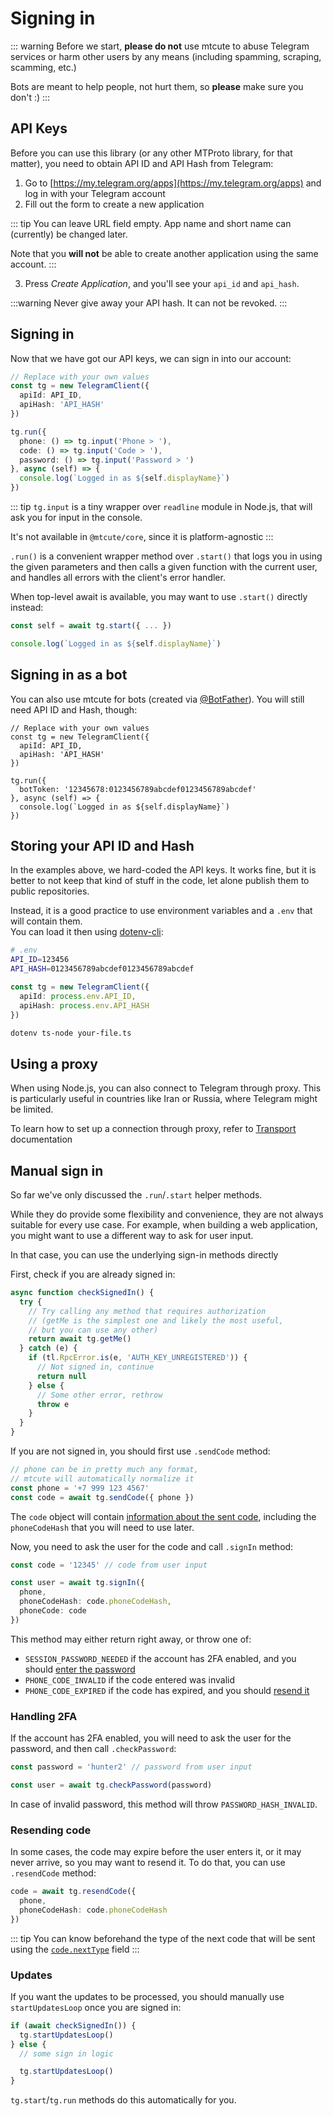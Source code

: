 # Signing in

::: warning
Before we start, **please do not** use mtcute to abuse Telegram services
or harm other users by any means (including spamming, scraping,
scamming, etc.)

Bots are meant to help people, not hurt them, so
**please** make sure you don't :)
:::


## API Keys

Before you can use this library (or any other MTProto library, for that matter),
you need to obtain API ID and API Hash from Telegram:

1. Go to [https://my.telegram.org/apps](https://my.telegram.org/apps)
   and log in with your Telegram account
2. Fill out the form to create a new application

::: tip
You can leave URL field empty.
App name and short name can (currently) be changed later.

Note that you **will not** be able to create
another application using the same account.
:::

3. Press *Create Application*, and you'll see your `api_id` and `api_hash`.

:::warning
Never give away your API hash. It can not be revoked.
:::

## Signing in

Now that we have got our API keys, we can sign in into our account:

```ts
// Replace with your own values
const tg = new TelegramClient({
  apiId: API_ID,
  apiHash: 'API_HASH'
})

tg.run({
  phone: () => tg.input('Phone > '),
  code: () => tg.input('Code > '),
  password: () => tg.input('Password > ')
}, async (self) => {
  console.log(`Logged in as ${self.displayName}`)
})
```

::: tip
`tg.input` is a tiny wrapper over `readline` module in Node.js,
that will ask you for input in the console.

It's not available in `@mtcute/core`, since it is platform-agnostic
:::

`.run()` is a convenient wrapper method over `.start()` that logs you in using
the given parameters and then calls a given function with the current user, and 
handles all errors with the client's error handler.

When top-level await is available, you may want to use `.start()` directly instead:

```ts
const self = await tg.start({ ... })

console.log(`Logged in as ${self.displayName}`)
```

## Signing in as a bot

You can also use mtcute for bots (created via [@BotFather](https://t.me/BotFather)).
You will still need API ID and Hash, though:

```ts{10}
// Replace with your own values
const tg = new TelegramClient({
  apiId: API_ID,
  apiHash: 'API_HASH'
})

tg.run({
  botToken: '12345678:0123456789abcdef0123456789abcdef'
}, async (self) => {
  console.log(`Logged in as ${self.displayName}`)
})
```

## Storing your API ID and Hash

In the examples above, we hard-coded the API keys. It works
fine, but it is better to not keep that kind of stuff in the code,
let alone publish them to public repositories.

Instead, it is a good practice to use environment variables
and a `.env` that will contain them.  
You can load it then using [dotenv-cli](https://npmjs.org/package/dotenv-cli):

```bash
# .env
API_ID=123456
API_HASH=0123456789abcdef0123456789abcdef
```

```ts
const tg = new TelegramClient({
  apiId: process.env.API_ID,
  apiHash: process.env.API_HASH
})
```

```bash
dotenv ts-node your-file.ts
```

## Using a proxy

When using Node.js, you can also connect to Telegram through proxy.
This is particularly useful in countries like Iran or Russia, where
Telegram might be limited.

To learn how to set up a connection through proxy,
refer to [Transport](../topics/transport.html#http-s-proxy-transport) documentation

## Manual sign in

So far we've only discussed the `.run`/`.start` helper methods. 

While they do provide some flexibility and convenience, they are not always
suitable for every use case. For example, when building a web application,
you might want to use a different way to ask for user input.

In that case, you can use the underlying sign-in methods directly

<!-- TODO link to full example -->

First, check if you are already signed in:

```ts
async function checkSignedIn() {
  try {
    // Try calling any method that requires authorization
    // (getMe is the simplest one and likely the most useful,
    // but you can use any other)
    return await tg.getMe()
  } catch (e) {
    if (tl.RpcError.is(e, 'AUTH_KEY_UNREGISTERED')) {
      // Not signed in, continue
      return null
    } else {
      // Some other error, rethrow
      throw e
    }
  }
}
```

If you are not signed in, you should first use `.sendCode` method:

```ts
// phone can be in pretty much any format, 
// mtcute will automatically normalize it
const phone = '+7 999 123 4567'
const code = await tg.sendCode({ phone })
```

The `code` object will contain [information about the sent code](https://ref.mtcute.dev/classes/_mtcute_client.index.SentCode.html), 
including the `phoneCodeHash` that you will need to use later.

Now, you need to ask the user for the code and call `.signIn` method:

```ts
const code = '12345' // code from user input

const user = await tg.signIn({
  phone,
  phoneCodeHash: code.phoneCodeHash,
  phoneCode: code
})
```

This method may either return right away, or throw one of:
  - `SESSION_PASSWORD_NEEDED` if the account has 2FA enabled, and you should [enter the password](#handling-2fa)
  - `PHONE_CODE_INVALID` if the code entered was invalid
  - `PHONE_CODE_EXPIRED` if the code has expired, and you should [resend it](#resending-code)

### Handling 2FA

If the account has 2FA enabled, you will need to ask the user for the password, and then call `.checkPassword`:

```ts
const password = 'hunter2' // password from user input

const user = await tg.checkPassword(password)
```

In case of invalid password, this method will throw `PASSWORD_HASH_INVALID`.

### Resending code

In some cases, the code may expire before the user enters it, or it may never arrive,
so you may want to resend it. To do that, you can use `.resendCode` method:

```ts
code = await tg.resendCode({
  phone,
  phoneCodeHash: code.phoneCodeHash
})
```

::: tip
You can know beforehand the type of the next code that will be sent
using the [`code.nextType`](https://ref.mtcute.dev/classes/_mtcute_client.index.SentCode.html#nextType) field
:::

### Updates

If you want the updates to be processed, you should manually use `startUpdatesLoop` once you are signed in:

```ts
if (await checkSignedIn()) {
  tg.startUpdatesLoop()
} else {
  // some sign in logic

  tg.startUpdatesLoop()
}
```

`tg.start`/`tg.run` methods do this automatically for you.